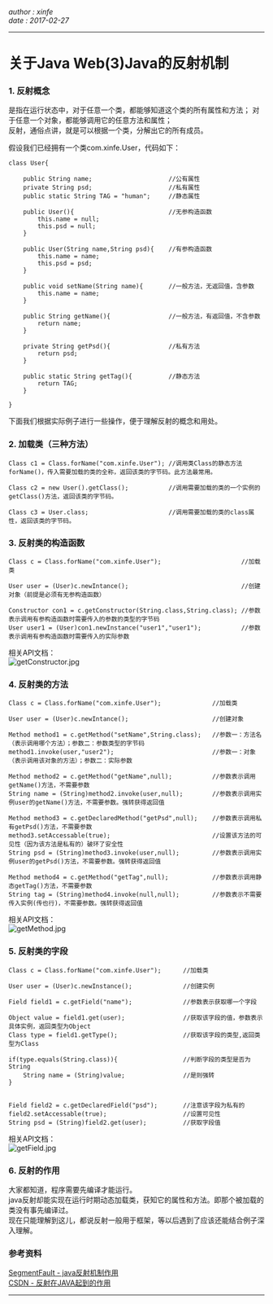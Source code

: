 *author : xinfe*   
*date : 2017-02-27*
***
# 关于Java Web(3)Java的反射机制
### 1. 反射概念
是指在运行状态中，对于任意一个类，都能够知道这个类的所有属性和方法；
对于任意一个对象，都能够调用它的任意方法和属性；    
反射，通俗点讲，就是可以根据一个类，分解出它的所有成员。    
    
假设我们已经拥有一个类com.xinfe.User，代码如下：   
```
class User{

	public String name;						//公有属性
	private String psd;						//私有属性
	public static String TAG = "human";		//静态属性
	
	public User(){							//无参构造函数
		this.name = null;
		this.psd = null;
	}
	
	public User(String name,String psd){	//有参构造函数
		this.name = name;
		this.psd = psd;
	}

	public void setName(String name){		//一般方法，无返回值，含参数
		this.name = name;
	}
	
	public String getName(){				//一般方法，有返回值，不含参数
		return name;
	}
	
	private String getPsd(){				//私有方法
		return psd;
	}
	
	public static String getTag(){			//静态方法
		return TAG;
	}
	
}
```
下面我们根据实际例子进行一些操作，便于理解反射的概念和用处。   




### 2. 加载类（三种方法）
```
Class c1 = Class.forName("com.xinfe.User");	//调用类Class的静态方法forName()，传入需要加载的类的全称，返回该类的字节码。此方法最常用。

Class c2 = new User().getClass();			//调用需要加载的类的一个实例的getClass()方法，返回该类的字节码。

Class c3 = User.class;						//调用需要加载的类的class属性，返回该类的字节码。
```




### 3. 反射类的构造函数
```
Class c = Class.forName("com.xinfe.User");						//加载类

User user = (User)c.newIntance();								//创建对象（前提是必须有无参构造函数）

Constructor con1 = c.getConstructor(String.class,String.class);	//参数表示调用有参构造函数时需要传入的参数的类型的字节码
User user1 = (User)con1.newInstance("user1","user1");			//参数表示调用有参构造函数时需要传入的实际参数
```
相关API文档：      
![getConstructor.jpg](https://ooo.0o0.ooo/2017/02/27/58b41b4a24382.jpg)





### 4. 反射类的方法
```
Class c = Class.forName("com.xinfe.User");				//加载类

User user = (User)c.newIntance();						//创建对象

Method method1 = c.getMethod("setName",String.class);	//参数一：方法名（表示调用哪个方法）；参数二：参数类型的字节码
method1.invoke(user,"user2");							//参数一：对象（表示调用该对象的方法）；参数二：实际参数

Method method2 = c.getMethod("getName",null);			//参数表示调用getName()方法，不需要参数
String name = (String)method2.invoke(user,null);		//参数表示调用实例user的getName()方法，不需要参数。强转获得返回值

Method method3 = c.getDeclaredMethod("getPsd",null);	//参数表示调用私有getPsd()方法，不需要参数
method3.setAccessable(true);							//设置该方法的可见性（因为该方法是私有的）破环了安全性
String psd = (String)method3.invoke(user,null);			//参数表示调用实例user的getPsd()方法，不需要参数。强转获得返回值

Method method4 = c.getMethod("getTag",null);			//参数表示调用静态getTag()方法，不需要参数
String tag = (String)method4.invoke(null,null);			//参数表示不需要传入实例(传也行)，不需要参数。强转获得返回值

```
相关API文档：   
![getMethod.jpg](https://ooo.0o0.ooo/2017/02/27/58b425219da13.jpg)



### 5. 反射类的字段
```
Class c = Class.forName("com.xinfe.User");		//加载类

User user = (User)c.newInstance();				//创建实例

Field field1 = c.getField("name");				//参数表示获取哪一个字段

Object value = field1.get(user);				//获取该字段的值，参数表示具体实例，返回类型为Object
Class type = field1.getType();					//获取该字段的类型,返回类型为Class

if(type.equals(String.class)){					//判断字段的类型是否为String
	String name = (String)value;				//是则强转
}


Field field2 = c.getDeclaredField("psd");		//注意该字段为私有的
field2.setAccessable(true);						//设置可见性
String psd = (String)field2.get(user);			//获取字段值
```
相关API文档：   
![getField.jpg](https://ooo.0o0.ooo/2017/02/27/58b42d631f531.jpg)

### 6. 反射的作用
大家都知道，程序需要先编译才能运行。   
java反射却能实现在运行时期动态加载类，获知它的属性和方法。即那个被加载的类没有事先编译过。   
现在只能理解到这儿，都说反射一般用于框架，等以后遇到了应该还能结合例子深入理解。    


### 参考资料
[SegmentFault - java反射机制作用](https://segmentfault.com/q/1010000000315618)   
[CSDN - 反射在JAVA起到的作用](http://bbs.csdn.net/topics/320106718)      
***
